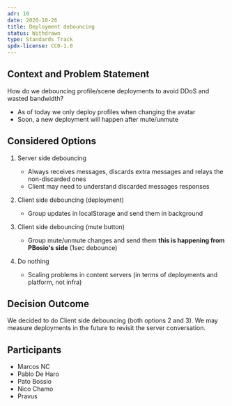 ```yaml
---
adr: 10
date: 2020-10-26
title: Deployment debouncing
status: Withdrawn
type: Standards Track
spdx-license: CC0-1.0
---
```


## Context and Problem Statement

How do we debouncing profile/scene deployments to avoid DDoS and wasted bandwidth?

- As of today we only deploy profiles when changing the avatar
- Soon, a new deployment will happen after mute/unmute

## Considered Options

1. Server side debouncing
    * Always receives messages, discards extra messages and relays the non-discarded ones
    * Client may need to understand discarded messages responses

2. Client side debouncing (deployment)
    * Group updates in localStorage and send them in background

3. Client side debouncing (mute button)
    * Group mute/unmute changes and send them **this is happening from PBosio's side** (1sec debounce)

4. Do nothing
    * Scaling problems in content servers (in terms of deployments and platform, not infra)


## Decision Outcome

We decided to do Client side debouncing (both options 2 and 3). We may measure deployments in the future to revisit the server conversation.

## Participants

- Marcos NC
- Pablo De Haro
- Pato Bossio
- Nico Chamo
- Pravus
